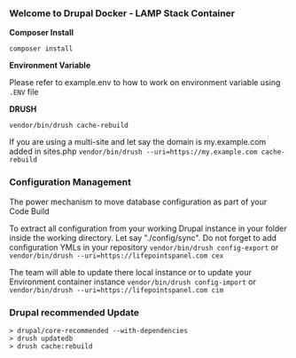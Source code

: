 ### Welcome to Drupal Docker - LAMP Stack Container

**Composer Install**

`composer install`


**Environment Variable**


Please refer to example.env to how to work on environment variable using `.ENV` file

**DRUSH**

`vendor/bin/drush cache-rebuild`

If you are using a multi-site and let say the domain is my.example.com added in sites.php
`vendor/bin/drush --uri=https://my.example.com cache-rebuild`


### Configuration Management

The power mechanism to move database configuration as part of your Code Build

To extract all configuration from your working Drupal instance in your folder inside the working directory. Let say "./config/sync". Do not forget to add configuration YMLs in your repository
`vendor/bin/drush config-export`
or
`vendor/bin/drush --uri=https://lifepointspanel.com cex`

The team will able to update there local instance or to update your Environment  container instance
`vendor/bin/drush config-import`
or
`vendor/bin/drush --uri=https://lifepointspanel.com cim`


### Drupal recommended Update


```
> drupal/core-recommended --with-dependencies
> drush updatedb
> drush cache:rebuild
```
